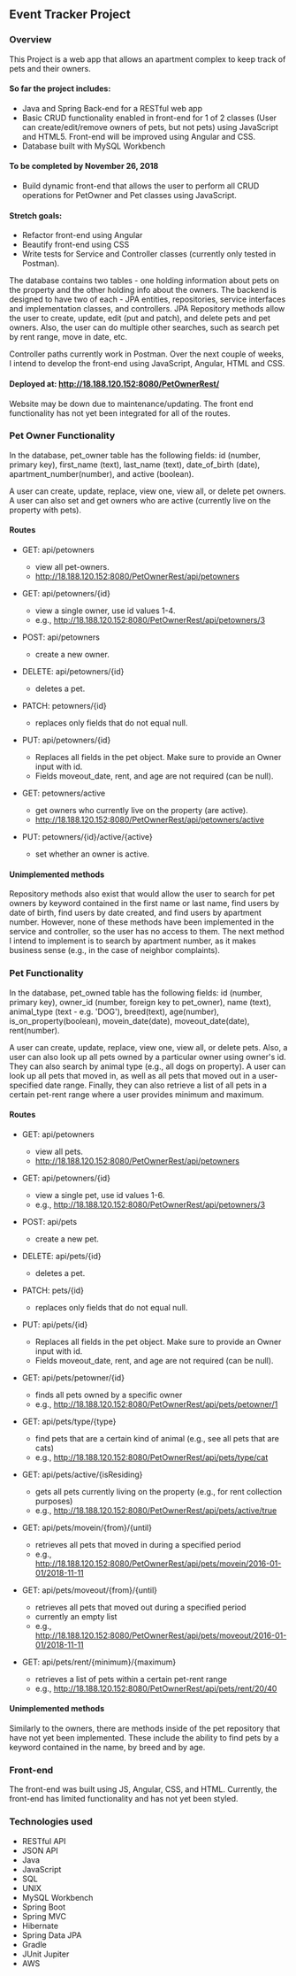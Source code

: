 ## Event Tracker Project

### Overview
This Project  is a web app that allows an apartment complex to keep track of pets and their owners.

#### So far the project includes:
  * Java and Spring Back-end for a RESTful web app
  * Basic CRUD functionality enabled in front-end for 1 of 2 classes (User can create/edit/remove owners of pets, but not pets) using JavaScript and HTML5. Front-end will be improved using Angular and CSS.
  * Database built with MySQL Workbench

#### To be completed by November 26, 2018
  * Build dynamic front-end that allows the user to perform all CRUD operations for PetOwner and Pet classes using JavaScript.

#### Stretch goals:
  * Refactor front-end using Angular
  * Beautify front-end using CSS
  * Write tests for Service and Controller classes (currently only tested in Postman).


The database contains two tables - one holding information about pets on the property and the other holding info about the owners. The backend is designed to have two of each - JPA entities, repositories, service interfaces and implementation classes, and controllers.
JPA Repository methods allow the user to create, update, edit (put and patch), and delete pets and pet owners. Also, the user can do multiple other searches, such as search pet by rent range, move in date, etc.

Controller paths currently work in Postman. Over the next couple of weeks, I intend to develop the front-end using JavaScript, Angular, HTML and CSS.

#### Deployed at: http://18.188.120.152:8080/PetOwnerRest/
Website may be down due to maintenance/updating.
The front end functionality has not yet been integrated for all of the routes.

### Pet Owner Functionality
In the database, pet_owner table has the following fields: id (number, primary key), first_name (text), last_name (text), date_of_birth (date), apartment_number(number), and active (boolean).

A user can create, update, replace, view one, view all, or delete pet owners.
A user can also set and get owners who are active (currently live on the property with pets).

#### Routes
* GET: api/petowners
  - view all pet-owners.
  - http://18.188.120.152:8080/PetOwnerRest/api/petowners

* GET: api/petowners/{id}  
  - view a single owner, use id values 1-4.
  - e.g., http://18.188.120.152:8080/PetOwnerRest/api/petowners/3

* POST: api/petowners
  - create a new owner.

* DELETE: api/petowners/{id}
  - deletes a pet.

* PATCH: petowners/{id}
  - replaces only fields that do not equal null.

* PUT: api/petowners/{id}
  - Replaces all fields in the pet object. Make sure to provide an Owner input with id.
  - Fields moveout_date, rent, and age are not required (can be null).

* GET: petowners/active
  - get owners who currently live on the property (are active).
  - http://18.188.120.152:8080/PetOwnerRest/api/petowners/active

* PUT: petowners/{id}/active/{active}
  - set whether an owner is active.


#### Unimplemented methods
Repository methods also exist that would allow the user to search for pet owners by keyword contained in the first name or last name, find users by date of birth, find users by date created, and find users by apartment number. However, none of these methods have been implemented in the service and controller, so the user has no access to them. The next method I intend to implement is to search by apartment number, as it makes business sense (e.g., in the case of neighbor complaints).



### Pet Functionality
In the database, pet_owned table has the following fields: id (number, primary key), owner_id (number, foreign key to pet_owner), name (text), animal_type (text - e.g. 'DOG'), breed(text), age(number), is_on_property(boolean), movein_date(date), moveout_date(date), rent(number).

A user can create, update, replace, view one, view all, or delete pets.
Also, a user can also look up all pets owned by a particular owner using owner's id. They can also search by animal type (e.g., all dogs on property). A user can look up all pets that moved in, as well as all pets that moved out in a user-specified date range. Finally, they can also retrieve a list of all pets in a certain pet-rent range where a user provides minimum and maximum.

#### Routes
* GET: api/petowners
  - view all pets.
  - http://18.188.120.152:8080/PetOwnerRest/api/petowners

* GET: api/petowners/{id}  
  - view a single pet, use id values 1-6.
  - e.g., http://18.188.120.152:8080/PetOwnerRest/api/petowners/3

* POST: api/pets
  - create a new pet.

* DELETE: api/pets/{id}
  - deletes a pet.

* PATCH: pets/{id}
  - replaces only fields that do not equal null.

* PUT: api/pets/{id}
  - Replaces all fields in the pet object. Make sure to provide an Owner input with id.
  - Fields moveout_date, rent, and age are not required (can be null).

* GET: api/pets/petowner/{id}
  - finds all pets owned by a specific owner
  - e.g., http://18.188.120.152:8080/PetOwnerRest/api/pets/petowner/1

* GET: api/pets/type/{type}
  - find pets that are a certain kind of animal (e.g., see all pets that are cats)
  - e.g., http://18.188.120.152:8080/PetOwnerRest/api/pets/type/cat

* GET: api/pets/active/{isResiding}
  - gets all pets currently living on the property (e.g., for rent collection purposes)
  - e.g., http://18.188.120.152:8080/PetOwnerRest/api/pets/active/true

* GET: api/pets/movein/{from}/{until}
  - retrieves all pets that moved in during a specified period
  - e.g.,  http://18.188.120.152:8080/PetOwnerRest/api/pets/movein/2016-01-01/2018-11-11

* GET: api/pets/moveout/{from}/{until}
  - retrieves all pets that moved out during a specified period
  - currently an empty list
  - e.g., http://18.188.120.152:8080/PetOwnerRest/api/pets/moveout/2016-01-01/2018-11-11

* GET: api/pets/rent/{minimum}/{maximum}
  - retrieves a list of pets within a certain pet-rent range
  - e.g., http://18.188.120.152:8080/PetOwnerRest/api/pets/rent/20/40



#### Unimplemented methods
Similarly to the owners, there are methods inside of the pet repository that have not yet been implemented. These include the ability to find pets by a keyword contained in the name, by breed and by age.

### Front-end
The front-end was built using JS, Angular, CSS, and HTML. Currently, the front-end has limited functionality and has not yet been styled.

### Technologies used
* RESTful API
* JSON API
* Java
* JavaScript
* SQL
* UNIX
* MySQL Workbench
* Spring Boot
* Spring MVC
* Hibernate
* Spring Data JPA
* Gradle
* JUnit Jupiter
* AWS
